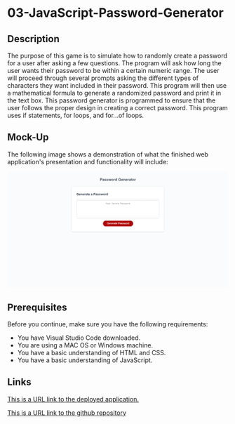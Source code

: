 # 03-JavaScript-Password-Generator

## Description

The purpose of this game is to simulate how to randomly create a password for a user after asking a few questions. The program will ask how long the user wants their password to be within a certain numeric range. The user will proceed through several prompts asking the different types of characters they want included in their password. This program will then use a mathematical formula to generate a randomized password and print it in the text box. This password generator is programmed to ensure that the user follows the proper design in creating a correct password. This program uses if statements, for loops, and for...of loops.

## Mock-Up

The following image shows a demonstration of what the finished web application's presentation and functionality will include:


![The Password-Generator web page includes a generate password container with a text box for the password and a button to start the program.](./assets/images/Password-Generator-Image.png)

## Prerequisites

Before you continue, make sure you have the following requirements:

- You have Visual Studio Code downloaded.
- You are using a MAC OS or Windows machine.
- You have a basic understanding of HTML and CSS.
- You have a basic understanding of JavaScript.

## Links

[This is a URL link to the deployed application.](https://bungycode.github.io/JavaScript-Password-Generator/)

[This is a URL link to the github repository](https://github.com/Bungycode/JavaScript-Password-Generator)